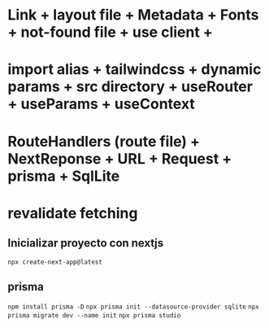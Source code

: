 # Link + layout file + Metadata + Fonts + not-found file + use client +
# import alias + tailwindcss + dynamic params + src directory + useRouter + useParams + useContext
# RouteHandlers (route file) + NextReponse + URL + Request + prisma + SqlLite
# revalidate fetching

## Inicializar proyecto con nextjs
`npx create-next-app@latest`

## prisma
`npm install prisma -D`
`npx prisma init --datasource-provider sqlite`
`npx prisma migrate dev --name init`
`npx prisma studio`